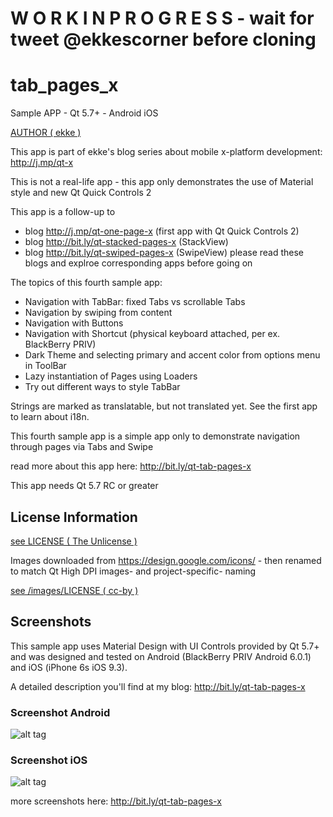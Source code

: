 # W O R K   I N   P R O G R E S S  - wait for tweet @ekkescorner before cloning

# tab_pages_x
Sample APP - Qt 5.7+ - Android iOS

[AUTHOR ( ekke )](AUTHOR.md)

This app is part of ekke's blog series about mobile x-platform development:
http://j.mp/qt-x

This is not a real-life app - this app only demonstrates the use of Material style and new Qt Quick Controls 2

This app is a follow-up to
* blog http://j.mp/qt-one-page-x (first app with Qt Quick Controls 2)
* blog http://bit.ly/qt-stacked-pages-x (StackView)
* blog http://bit.ly/qt-swiped-pages-x (SwipeView)
please read these blogs and explroe corresponding apps before going on

The topics of this fourth sample app:

* Navigation with TabBar: fixed Tabs vs scrollable Tabs
* Navigation by swiping from content
* Navigation with Buttons
* Navigation with Shortcut (physical keyboard attached, per ex. BlackBerry PRIV)
* Dark Theme and selecting primary and accent color from options menu in ToolBar
* Lazy instantiation of Pages using Loaders
* Try out different ways to style TabBar

Strings are marked as translatable, but not translated yet. See the first app to learn about i18n.

This fourth sample app is a simple app only to demonstrate navigation through pages via Tabs and Swipe
 
read more about this app here:
http://bit.ly/qt-tab-pages-x

This app needs Qt 5.7 RC or greater

## License Information
[see LICENSE ( The Unlicense )](LICENSE)

Images downloaded from https://design.google.com/icons/ - then renamed to match Qt High DPI images- and project-specific- naming

[see /images/LICENSE ( cc-by )](images/LICENSE)

## Screenshots
This sample app uses Material Design with UI Controls provided by Qt 5.7+ and was designed and tested on Android (BlackBerry PRIV Android 6.0.1) and iOS (iPhone 6s iOS 9.3).

A detailed description you'll find at my blog: http://bit.ly/qt-tab-pages-x

### Screenshot Android
![alt tag](https://appbus.files.wordpress.com/2016/06/android_tab_01.png  "Screenshot Android TabBar")

### Screenshot iOS
![alt tag](https://appbus.files.wordpress.com/2016/06/io2_tab_02.png  "Screenshot iOS TabBar")

more screenshots here:
http://bit.ly/qt-tab-pages-x
